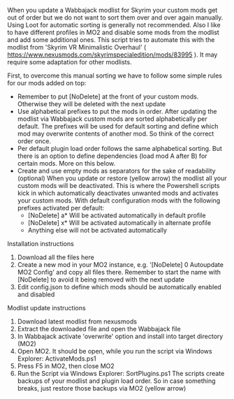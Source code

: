 When you update a Wabbajack modlist for Skyrim your custom mods get out of order but we do not want to sort them over and over again manually. Using Loot for automatic sorting is generally not recommended. 
Also I like to have different profiles in MO2 and disable some mods from the modlist and add some additional ones. 
This script tries to automate this with the modlist from 'Skyrim VR Minimalistic Overhaul' ( https://www.nexusmods.com/skyrimspecialedition/mods/83995 ). It may require some adaptation for other modlists.

First, to overcome this manual sorting we have to follow some simple rules for our mods added on top:
- Remember to put [NoDelete] at the front of your custom mods. Otherwise they will be deleted with the next update
- Use alphabetical prefixes to put the mods in order. After updating the modlist via Wabbajack custom mods are sorted alphabetically per default. The prefixes will be used for default sorting and define which mod may overwrite contents of another mod. So think of the correct order once. 
- Per default plugin load order follows the same alphabetical sorting. But there is an option to define dependencies (load mod A after B) for certain mods. More on this below.
- Create and use empty mods as separators for the sake of readability (optional)
When you update or restore (yellow arrow) the modlist all your custom mods will be deactivated. This is where the Powershell scripts kick in which automatically deactivates unwanted mods and activates your custom mods.
With default configuration mods with the following prefixes activated per default:
    * [NoDelete] a* Will be activated automatically in default profile
    * [NoDelete] x* Will be activated automatically in alternate profile
    * Anything else will not be activated automatically

Installation instructions
1) Download all the files here
2) Create a new mod in your MO2 instance, e.g. '[NoDelete] 0 Autoupdate MO2 Config' and copy all files there. Remember to start the name with [NoDelete] to avoid it being removed with the next update
3) Edit config.json to define which mods should be automatically enabled and disabled

Modlist update instructions
1) Download latest modlist from nexusmods
2) Extract the downloaded file and open the Wabbajack file
3) In Wabbajack activate 'overwrite' option and install into target directory (MO2)
4) Open MO2. It should be open, while you run the script via Windows Explorer: ActivateMods.ps1
5) Press F5 in MO2, then close MO2
6) Run the Script via Windows Explorer: SortPlugins.ps1
The scripts create backups of your modlist and plugin load order. So in case something breaks, just restore those backups via MO2 (yellow arrow)
